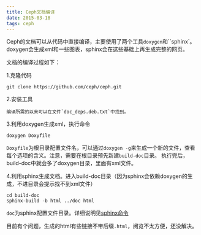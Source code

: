 ```yaml
---
title: Ceph文档编译
date: 2015-03-18
tags: ceph
---
```


Ceph的文档可以从代码中直接编译，主要使用了两个工具`doxygen`和``sphinx`。doxygen会生成xml和一些图表，sphinx会在这些基础上再生成完整的网页。

<!--more-->

文档的编译过程如下：

1.克隆代码

    git clone https://github.com/ceph/ceph.git

2.安装工具

    编译所需的以来可以在文件`doc_deps.deb.txt`中找到。

3.利用doxygen生成xml，执行命令

    doxygen Doxyfile

`Doxyfile`为根目录配置文件名，可以通过`doxygen -g`来生成一个新的文件，查看每个选项的含义。注意，需要在根目录预先新建`build-doc`目录。
执行完后，build-doc中就会多了doxygen目录，里面有xml文件。

4.利用sphinx生成文档。进入build-doc目录（因为sphinx会依赖doxygen的生成，不进目录会提示找不到xml文件）

    cd build-doc
    sphinx-build -b html ../doc html

`doc`为sphinx配置文件目录。详细说明见[sphinx命令](http://zh-sphinx-doc.readthedocs.org/en/latest/invocation.html)

目前有个问题，生成的html有些链接不带后缀`.html`，阅览不太方便，还没解决。